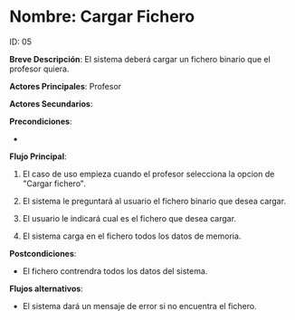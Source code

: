 # Nombre: Cargar Fichero

ID: 05

**Breve Descripción**: El sistema deberá cargar un fichero binario que el profesor quiera.

**Actores Principales**: Profesor

**Actores Secundarios**: 

**Precondiciones**:

   * 

**Flujo Principal**:

   1. El caso de uso empieza cuando el profesor selecciona la opcion de "Cargar fichero".

   2. El sistema le preguntará al usuario el fichero binario que desea cargar.

   3. El usuario le indicará cual es el fichero que desea cargar.

   4. El sistema carga en el fichero todos los datos de memoria.

**Postcondiciones**:

   * El fichero contrendra todos los datos del sistema.

**Flujos alternativos**:

   * El sistema dará un mensaje de error si no encuentra el fichero.



